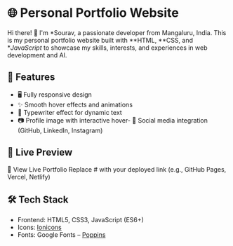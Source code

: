 
# 🌐 Personal Portfolio Website

Hi there! 👋 I'm *Sourav, a passionate developer from Mangaluru, India. 
This is my personal portfolio website built with **HTML, **CSS, and **JavaScript* to showcase my skills,
interests, and experiences in web development and AI.

## 🚀 Features
- 🖥️ Fully responsive design
- ✨ Smooth hover effects and animations
- 🧠 Typewriter effect for dynamic text
- 📷 Profile image with interactive hover- 📱 Social media integration (GitHub, LinkedIn, Instagram)
## 📸 Live Preview

🔗 View Live Portfolio
Replace # with your deployed link (e.g., GitHub Pages, Vercel, Netlify)

## 🛠 Tech Stack

- Frontend: HTML5, CSS3, JavaScript (ES6+)
- Icons: [Ionicons](https://ionic.io/ionicons)
- Fonts: Google Fonts – [Poppins](https://fonts.google.com/specimen/Poppins)
